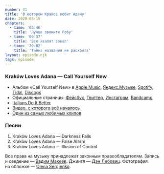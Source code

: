 ```yaml
---
number: 41
title: 'В котором Краков любит Адану'
date: 2020-05-15
chapters:
  - time: '03:46'
    title: 'Лучше звоните Робу'
  - time: '09:37'
    title: 'Все хвалят вокал'
  - time: '20:02'
    title: 'Тайна названия не раскрыта'
layout: episode.njk
tags: episode
---
```


### Kraków Loves Adana — Call Yourself New

- Альбом «Call Yourself New» в
  [Apple Music](https://music.apple.com/album/id1192857412),
  [Яндекс.Музыке](https://music.yandex.ru/album/4029488),
  [Spotify](https://open.spotify.com/playlist/2wYFZ7VJnGbEezdov9UpmO),
  [Tidal](https://tidal.com/browse/album/69035647),
  [Discogs](https://www.discogs.com/release/10031847)
- Официальные страницы:
  [Фейсбук](https://www.facebook.com/krakowlovesadana/),
  [Твиттер](https://twitter.com/krakwlovesadana),
  [Инстаграм](https://www.instagram.com/krakowlovesadana),
  [Bandcamp]( https://krakowlovesadana.bandcamp.com/)
- [Italians Do It Better](https://italiansdoitbetter.com)
- [Видео, с которого всё началось](https://youtu.be/E5InldEicxY)
- [Один из самых любимых клипов](https://youtu.be/MiGhWNr8C20)

### Песни

1. Kraków Loves Adana — Darkness Falls
2. Kraków Loves Adana — False Alarm
3. Kraków Loves Adana — Illusion of Control

Все права на музыку принадлежат законным правообладателям.
Запись и сведение — [Вадим Макеев](https://twitter.com/pepelsbey).
Джингл — [Дэн Лебовиц](https://www.youtube.com/channel/UC38A5qHrlc_Zgua7vL4b96w).
Фотография на обложке — [Olena Sergienko](https://unsplash.com/photos/BL0jHaXHYi0).
